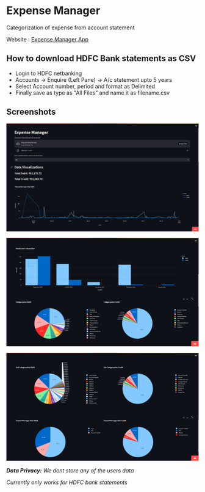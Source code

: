 # Expense Manager

Categorization of expense from account statement

Website : [Expense Manager App](https://anirudh1905-expense-manager-main-vsixm8.streamlit.app/)

## How to download HDFC Bank statements as CSV

* Login to HDFC netbanking
* Accounts -> Enquire (Left Pane) -> A/c statement upto 5 years
* Select Account number, period and format as Delimited
* Finally save as type as "All Files" and name it as filename.csv

## Screenshots

![1678630584674](image/README/1678630584674.png)

![1678630607429](image/README/1678630607429.png)

![1678630614513](image/README/1678630614513.png)

***Data Privacy:** We dont store any of the users data*

*Currently only works for HDFC bank statements*

